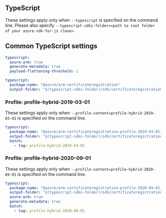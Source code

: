 ## TypeScript

These settings apply only when `--typescript` is specified on the command line.
Please also specify `--typescript-sdks-folder=<path to root folder of your azure-sdk-for-js clone>`.

## Common TypeScript settings

```yaml $(typescript)
typescript:
  azure-arm: true
  generate-metadata: true
  payload-flattening-threshold: 1
```

```yaml $(typescript) && !$(profile-content)
typescript:
  package-name: "@azure/arm-certificateregistration"
  output-folder: "$(typescript-sdks-folder)/sdk/certificateregistration/@azure/arm-certificateregistration"
```

### Profile: profile-hybrid-2019-03-01

These settings apply only when `--profile-content=profile-hybrid-2019-03-01` is specified on the command line.

```yaml $(profile-content)=='profile-hybrid-2019-03-01'
typescript:
  package-name: "@azure/arm-certificateregistration-profile-2019-03-01-hybrid"
  output-folder: "$(typescript-sdks-folder)/sdk/certificateregistration/arm-certificateregistration-profile-2019-03-01-hybrid"
  batch:
    - tag: profile-hybrid-2019-03-01
```

### Profile: profile-hybrid-2020-09-01

These settings apply only when `--profile-content=profile-hybrid-2020-09-01` is specified on the command line.

```yaml $(profile-content)=='profile-hybrid-2020-09-01'
typescript:
  package-name: "@azure/arm-certificateregistration-profile-2020-09-01-hybrid"
  output-folder: "$(typescript-sdks-folder)/sdk/certificateregistration/arm-certificateregistration-profile-2020-09-01-hybrid"
  azure-arm: true
  generate-metadata: true
  batch:
    - tag: profile-hybrid-2020-09-01
```
